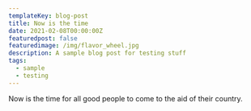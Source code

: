 ```yaml
---
templateKey: blog-post
title: Now is the time
date: 2021-02-08T00:00:00Z
featuredpost: false
featuredimage: /img/flavor_wheel.jpg
description: A sample blog post for testing stuff
tags:
  - sample
  - testing
---
```


Now is the time for all good people to come to the aid of their country.
